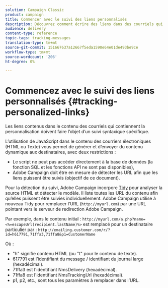 ```yaml
---
solution: Campaign Classic
product: campaign
title: Commencer avec le suivi des liens personnalisés
description: Découvrez comment écrire des liens dans des courriels qui peuvent être personnalisés et prendre en charge le suivi en Campaign Classic.
audience: delivery
content-type: reference
topic-tags: tracking-messages
translation-type: tm+mt
source-git-commit: 151667637a12667f5eda1590e64e01de493be9ce
workflow-type: tm+mt
source-wordcount: '206'
ht-degree: 0%

---
```



# Commencez avec le suivi des liens personnalisés {#tracking-personalized-links}

Les liens contenus dans le contenu des courriels qui contiennent la personnalisation doivent faire l’objet d’un suivi syntaxique spécifique.

L’utilisation de JavaScript dans le contenu des courriers électroniques (HTML ou Texte) vous permet de générer et d’envoyer du contenu dynamique aux destinataires, avec deux restrictions :

* Le script ne peut pas accéder directement à la base de données (la fonction SQL et les fonctions API ne sont pas disponibles),
* Adobe Campaign doit être en mesure de détecter les URL afin que les liens puissent être suivis (objectif de ce document).

Pour la détection du suivi, Adobe Campaign incorpore [Tidy](http://www.html-tidy.org/) pour analyser la source HTML et détecter le modèle. Il liste toutes les URL du contenu afin qu’elles puissent être suivies individuellement. Adobe Campaign utilise à nouveau Tidy pour remplacer l’URL (`http://myurl.com`) par une URL pointant vers le serveur de redirection Adobe Campaign.

Par exemple, dans le contenu initial : `http://myurl.com/a.php?name=<%=escapeUrl(recipient.lastName)%>` est remplacé pour un destinataire particulier par : `http://emailing.customer.com/r/?id=h617791,71ffa3,71ffa8&p1=CustomerName`

Où :

* &quot;h&quot; signifie contenu HTML (ou &quot;t&quot; pour le contenu de texte).
* 617791 est l’identifiant du message / identifiant du journal large (hexadécimal).
* 71ffa3 est l&#39;identifiant NmsDelivery (hexadécimal).
* 71ffa8 est l&#39;identifiant NmsTrackingUrl (hexadécimal).
* p1, p2, etc., sont tous les paramètres à remplacer dans l’URL.
